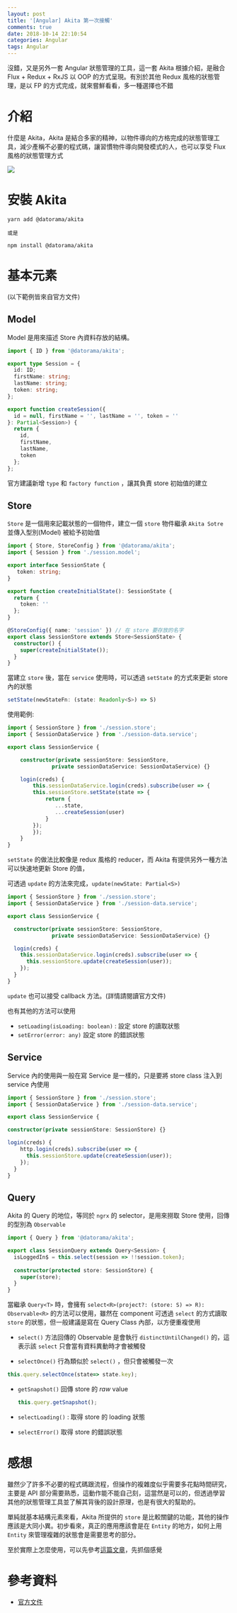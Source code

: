 ```yaml
---
layout: post
title: '[Angular] Akita 第一次接觸'
comments: true
date: 2018-10-14 22:10:54
categories: Angular
tags: Angular
---
```


沒錯，又是另外一套 Angular 狀態管理的工具，這一套 Akita 根據介紹，是融合 Flux + Redux + RxJS 以 OOP 的方式呈現。有別於其他 Redux 風格的狀態管理，是以 FP 的方式完成，就來嘗鮮看看，多一種選擇也不錯

<!-- more -->

# 介紹

什麼是 Akita，Akita 是結合多家的精神，以物件導向的方格完成的狀態管理工具，減少產稱不必要的程式碼，讓習慣物件導向開發模式的人，也可以享受 Flux 風格的狀態管理方式

![](https://blobscdn.gitbook.com/v0/b/gitbook-28427.appspot.com/o/assets%2F-LDIcOEJiLYk8yWho34E%2F-LEFMbbD5BNkHxecdUde%2F-LEFMe1nMjDF-0kBdGY5%2Fakita-arc.jpg?alt=media&token=4f72cec7-063d-46f2-b231-48d475235744)

# 安裝 Akita

```
yarn add @datorama/akita

或是

npm install @datorama/akita
```



# 基本元素

(以下範例皆來自官方文件)

## Model

Model 是用來描述 Store 內資料存放的結構。

```typescript
import { ID } from '@datorama/akita';

export type Session = {
  id: ID;
  firstName: string;
  lastName: string;
  token: string;
};

export function createSession({
  id = null, firstName = '', lastName = '', token = ''
}: Partial<Session>) {
  return {
    id,
    firstName,
    lastName,
    token
  };
};
```

官方建議新增 `type` 和 `factory function` ，讓其負責 store 初始值的建立

## Store

`Store` 是一個用來記載狀態的一個物件，建立一個 `store` 物件繼承 `Akita Sotre` 並傳入型別(Model) 被給予初始值

```typescript
import { Store, StoreConfig } from '@datorama/akita';
import { Session } from './session.model';

export interface SessionState {
   token: string;
}

export function createInitialState(): SessionState {
  return {
    token: ''
  };
}

@StoreConfig({ name: 'session' }) // 在 store 要存放的名字
export class SessionStore extends Store<SessionState> {
  constructor() {
    super(createInitialState());
  }
}
```

當建立 `store` 後，當在 `service` 使用時，可以透過 `setState` 的方式來更新 store 內的狀態

```typescript
setState(newStateFn: (state: Readonly<S>) => S)
```

使用範例:

```typescript
import { SessionStore } from './session.store';
import { SessionDataService } from './session-data.service';

export class SessionService {

	constructor(private sessionStore: SessionStore, 
              private sessionDataService: SessionDataService) {}

	login(creds) {
    	this.sessionDataService.login(creds).subscribe(user => {
      	this.sessionStore.setState(state => {
	        return {
    	       ...state,
        	   ...createSession(user)
        	}
      	});
    	});
  	}
}
```

`setState` 的做法比較像是 redux 風格的 reducer，而 Akita 有提供另外一種方法可以快速地更新 Store 的值，

可透過 `update` 的方法來完成，`update(newState: Partial<S>)`

```typescript
import { SessionStore } from './session.store';
import { SessionDataService } from './session-data.service';

export class SessionService {

  constructor(private sessionStore: SessionStore, 
              private sessionDataService: SessionDataService) {}

  login(creds) {
    this.sessionDataService.login(creds).subscribe(user => {
      this.sessionStore.update(createSession(user));
    });
  }
}
```

`update` 也可以接受 callback 方法。(詳情請閱讀官方文件)

也有其他的方法可以使用

* `setLoading(isLoading: boolean)` : 設定 store 的讀取狀態
* `setError(error: any)` 設定 store 的錯誤狀態



## Service

Service 內的使用與一般在寫 Service 是一樣的，只是要將 store class 注入到 service 內使用

```typescript
import { SessionStore } from './session.store';
import { SessionDataService } from './session-data.service';

export class SessionService {

constructor(private sessionStore: SessionStore) {}

login(creds) {
    http.login(creds).subscribe(user => {
      this.sessionStore.update(createSession(user));
    });
  }
}
```



## Query

Akita 的 Query 的地位，等同於 `ngrx` 的 selector，是用來撈取 Store 使用，回傳的型別為 `Observable` 

```typescript
import { Query } from '@datorama/akita';

export class SessionQuery extends Query<Session> {
  isLoggedIn$ = this.select(session => !!session.token);
   
  constructor(protected store: SessionStore) {
    super(store);
  }
}
```

當繼承 `Query<T>` 時，會擁有 `select<R>(project?: (store: S) => R): Observable<R>` 的方法可以使用，雖然在 component 可透過 `select` 的方式讀取 `store` 的狀態，但一般建議是寫在 Query Class 內部，以方便重複使用

* `select()` 方法回傳的 Observable 是會執行 `distinctUntilChanged()` 的，這表示該 `select` 只會當有資料異動時才會被觸發

* `selectOnce()` 行為類似於 `select()` ，但只會被觸發一次

```typescript
this.query.selectOnce(state=> state.key);	
```

* `getSnapshot()` 回傳 store 的 *raw* value

  ```typescript
  this.query.getSnapshot();
  ```

* `selectLoading()` : 取得 store 的 loading 狀態
* `selectError()` 取得 store 的錯誤狀態



# 感想

雖然少了許多不必要的程式碼跟流程，但操作的複雜度似乎需要多花點時間研究，主要是 API 部分需要熟悉，這動作能不能自己刻，這當然是可以的，但透過學習其他的狀態管理工具並了解其背後的設計原理，也是有很大的幫助的。

單純就基本結構元素來看，Akita 所提供的 `store` 是比較關鍵的功能，其他的操作應該是大同小異。初步看來，真正的應用應該會是在 `Entity` 的地方，如何上用 `Entity` 來管理複雜的狀態會是需要思考的部分。

至於實際上怎麼使用，可以先參考[這篇文章](https://engineering.datorama.com/building-a-shopping-cart-in-angular-using-akita-c41f6a6f7255)，先抓個感覺

# 參考資料

* [官方文件](https://netbasal.gitbook.io/akita/)